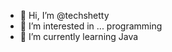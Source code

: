- 👋 Hi, I’m @techshetty
- 👀 I’m interested in ... programming
- 🌱 I’m currently learning Java

<!---
techshetty/techshetty is a ✨ special ✨ repository because its `README.md` (this file) appears on your GitHub profile.
You can click the Preview link to take a look at your changes.
--->
